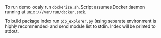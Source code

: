 To run demo localy run `dockerize.sh`. Script assumes Docker daemon running at `unix:///var/run/docker.sock`.

To build package index run `pip_explorer.py` (using separate environment is highly recommended) and send module list to stdin. Index will be printed to stdout.